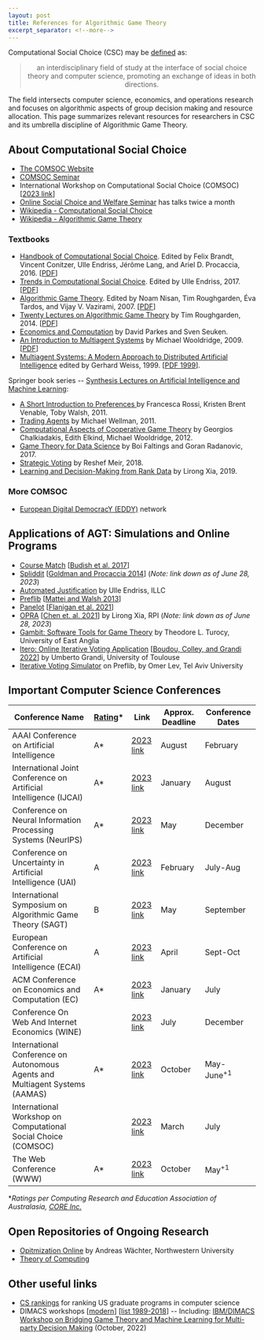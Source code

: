 ```yaml
---
layout: post
title: References for Algorithmic Game Theory
excerpt_separator: <!--more-->
---
```


Computational Social Choice (CSC) may be [defined](https://research.illc.uva.nl/COMSOC/what-is-comsoc.html) as:

<center><blockquote>
an interdisciplinary field of study at the interface of social choice theory and computer science, promoting an exchange of ideas in both directions. 
</blockquote></center>

<!--more-->

The field intersects computer science, economics, and operations research and focuses on algorithmic aspects of group decision making and resource allocation. This page summarizes relevant resources for researchers in CSC and its umbrella discipline of Algorithmic Game Theory.



## About Computational Social Choice
- [The COMSOC Website](https://research.illc.uva.nl/COMSOC/what-is-comsoc.html)
- [COMSOC Seminar](https://www.comsocseminar.org/)
- International Workshop on Computational Social Choice (COMSOC) [[2023 link](https://www.bgu.ac.il/comsoc2023)]
- [Online Social Choice and Welfare Seminar](https://sites.google.com/view/2021onlinescwseminars/) has talks twice a month
- [Wikipedia - Computational Social Choice](https://en.wikipedia.org/wiki/Computational_social_choice)
- [Wikipedia - Algorithmic Game Theory](https://en.wikipedia.org/wiki/Algorithmic_game_theory)



### Textbooks
- [Handbook of Computational Social Choice](https://www.cambridge.org/core/books/handbook-of-computational-social-choice/8AF63E87F76A5FC974D5E73536C52BD6). Edited by Felix Brandt, Vincent Conitzer, Ulle Endriss, Jérôme Lang, and Ariel D. Procaccia, 2016. [[PDF](https://www.cse.unsw.edu.au/~haziz/comsoc.pdf)]
- [Trends in Computational Social Choice](https://dl.acm.org/doi/10.5555/3180776). Edited by Ulle Endriss, 2017. [[PDF](https://archive.illc.uva.nl/COST-IC1205/BookDocs/TrendsCOMSOC.pdf)]
- [Algorithmic Game Theory](https://www.cambridge.org/core/books/algorithmic-game-theory/0092C07CA8B724E1B1BE2238DDD66B38). Edited by Noam Nisan, Tim Roughgarden, Éva Tardos, and Vijay V. Vazirami, 2007. [[PDF](https://www.cs.cmu.edu/~sandholm/cs15-892F13/algorithmic-game-theory.pdf)]
- [Twenty Lectures on Algorithmic Game Theory](https://www.cambridge.org/core/books/twenty-lectures-on-algorithmic-game-theory/A9D9427C8F43E7DAEF8C702755B6D72B) by Tim Roughgarden, 2014. [[PDF](https://timroughgarden.org/f13/f13.pdf])]
- [Economics and Computation](http://economicsandcomputation.org/) by David Parkes and Sven Seuken.
- [An Introduction to Multiagent Systems](https://www.wiley.com/en-us/An+Introduction+to+MultiAgent+Systems%2C+2nd+Edition-p-9780470519462) by Michael Wooldridge, 2009. [[PDF](https://github.com/MasterGos/magisterka/blob/master/Materialy%20z%20sieci/AOP/Wiley%20-%20Wooldridge%2C%20An%20Introduction%20to%20Multi%20Agent%20Systems%20(OCR%20guaranteed%20on%20full%20book).pdf)]
- [Multiagent Systems: A Modern Approach to Distributed Artificial Intelligence](https://ieeexplore.ieee.org/book/6267355) edited by Gerhard Weiss, 1999. [[PDF 1999](https://www.uma.ac.ir/files/site1/a_akbari_994c8e8/gerhard_weiss___multiagent_systems___a_modern_approach_to_distributed_artificial_intelligence.pdf)].

Springer book series -- [Synthesis Lectures on Artificial Intelligence and Machine Learning](https://www.springer.com/series/16915):

- [A Short Introduction to Preferences
](https://link.springer.com/book/10.1007/978-3-031-01556-4) by Francesca Rossi, Kristen Brent Venable, Toby Walsh, 2011.
- [Trading Agents](https://link.springer.com/book/10.1007/978-3-031-01554-0) by Michael Wellman, 2011.
- [Computational Aspects of Cooperative Game Theory](https://link.springer.com/book/10.1007/978-3-031-01558-8) by Georgios Chalkiadakis, Edith Elkind, Michael Wooldridge, 2012.
- [Game Theory for Data Science](https://link.springer.com/book/10.1007/978-3-031-01577-9) by Boi Faltings and Goran Radanovic, 2017.
- [Strategic Voting](https://link.springer.com/book/10.1007/978-3-031-01579-3) by Reshef Meir, 2018.
- [Learning and Decision-Making from Rank Data](https://link.springer.com/book/10.1007/978-3-031-01582-3) by Lirong Xia, 2019.




### More COMSOC
- [European Digital DemocracY (EDDY)]((https://sites.google.com/rug.nl/eddynetwork/)) network


## Applications of AGT: Simulations and Online Programs
* [Course Match](https://mba-inside.wharton.upenn.edu/course-match/) [[Budish et al. 2017](https://pubsonline.informs.org/doi/pdf/10.1287/opre.2016.1544)]
* [Spliddit](https://spliddit.org/) [[Goldman and Procaccia 2014](https://dl.acm.org/doi/pdf/10.1145/2728732.2728738?casa_token=InPvMv6yBY4AAAAA:aB-zU7tsBCiVBQkEQ75IcxIiu4i0RqNjH5sEohfQsYsgUMynUSfrI7be_m7sSEYZtJ8q5GSMsZ2J)] (*Note: link down as of June 28, 2023*)
* [Automated Justification](https://demo.illc.uva.nl/justify/) by Ulle Endriss, ILLC
* [Preflib](https://www.preflib.org/) [[Mattei and Walsh 2013](http://www.cse.unsw.edu/~tw/mwadt2013.pdf)]
* [Panelot](https://panelot.org/) [[Flanigan et al. 2021](https://www.nature.com/articles/s41586-021-03788-6)]
* [OPRA](https://opra.cs.rpi.edu/) [[Chen et. al. 2021](https://arxiv.org/pdf/2005.13714.pdf)] by Lirong Xia, RPI (*Note: link down as of June 28, 2023*)
* [Gambit: Software Tools for Game Theory](https://tturocy.github.io/) by Theodore L. Turocy, University of East Anglia
* [Itero: Online Iterative Voting Application](https://itero.irit.fr/) [[Boudou, Colley, and Grandi 2022](https://www.ijcai.org/proceedings/2022/0848.pdf)] by Umberto Grandi, University of Toulouse
* [Iterative Voting Simulator](https://www.preflib.org/tools/ivs) on Preflib, by Omer Lev, Tel Aviv University




## Important Computer Science Conferences

| Conference Name      | [Rating](http://portal.core.edu.au/conf-ranks/)* | Link | Approx. Deadline | Conference Dates |
| ----------- | ----------- | ----------- | ----------- | ----------- |
| AAAI Conference on Artificial Intelligence | A* | [2023 link](https://aaai-23.aaai.org/) | August | February |
| International Joint Conference on Artificial Intelligence (IJCAI) | A* | [2023 link](https://ijcai-23.org/) | January | August |
| Conference on Neural Information Processing Systems (NeurIPS) | A* | [2023 link](https://nips.cc/) | May | December |
| Conference on Uncertainty in Artificial Intelligence (UAI) | A | [2023 link](https://www.auai.org/uai2023/) | February | July-Aug |
| International Symposium on Algorithmic Game Theory (SAGT)      | B | [2023 link](https://www.royalholloway.ac.uk/research-and-teaching/departments-and-schools/computer-science/sagt-2023) | May | September |
| European Conference on Artificial Intelligence (ECAI) | A | [2023 link](https://ecai2023.eu/) | April | Sept-Oct |
| ACM Conference on Economics and Computation (EC)   | A* | [2023 link](https://ec23.sigecom.org/)| January | July |
| Conference On Web And Internet Economics (WINE) || [2023 link](https://wine2023.shanghaitech.edu.cn/) | July | December |
| International Conference on Autonomous Agents and Multiagent Systems (AAMAS) | A* | [2023 link](https://aamas2023.soton.ac.uk/) | October | May-June$^{+1}$ |
| International Workshop on Computational Social Choice (COMSOC) || [2023 link](https://www.bgu.ac.il/comsoc2023) | March | July |
| The Web Conference (WWW) | A* | [2023 link](https://www2023.thewebconf.org/) | October | May$^{+1}$ |

**Ratings per Computing Research and Education Association of Australasia, [CORE Inc.](https://www.core.edu.au/)*





## Open Repositories of Ongoing Research
- [Opitmization Online](https://optimization-online.org/) by Andreas Wächter, Northwestern University
- [Theory of Computing](https://theoryofcomputing.org/)



## Other useful links
- [CS rankings](https://csrankings.org/#/index?all&us) for ranking US graduate programs in computer science
- DIMACS workshops [[modern](http://dimacs.rutgers.edu/events/details?eID=2241)] [[list 1989-2018](http://archive.dimacs.rutgers.edu/Workshops/index-allbydate.html)]
-- Including: [IBM/DIMACS Workshop on Bridging Game Theory and Machine Learning for Multi-party Decision Making](http://dimacs.rutgers.edu/events/details?eID=2241) (October, 2022)






